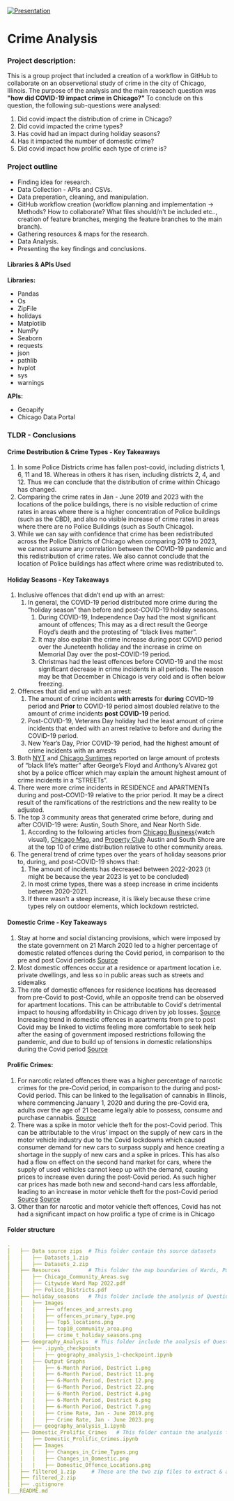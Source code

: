[![Presentation](https://img.shields.io/badge/Presentation-red?style=flat&logo=codereview)](https://docs.google.com/presentation/d/1pr2idPw0FhrQEDkaH_G73F3HYGTGXzfvvWhR5GCq2so/edit?usp=sharing)

# Crime Analysis

### Project description:
This is a group project that included a creation of a workflow in GitHub to collaborate on an observetional study of crime in the city of Chicago, Illinois. The purpose of the analysis and the main reaseach question was **"how did COVID-19 impact crime in Chicago?"** To conclude on this question, the following sub-questions were analysed: 
1. Did covid impact the distribution of crime in Chicago?
2. Did covid impacted the crime types?
3. Has covid had an impact during holiday seasons?
4. Has it impacted the number of domestic crime?
5. Did covid impact how prolific each type of crime is? 

### Project outline
* Finding idea for research.
* Data Collection - APIs and CSVs. 
* Data preperation, cleaning, and manipulation. 
* GitHub workflow creation (workflow planning and implementation -> Methods? How to collaborate? What files should/n't be included etc.., creation of feature branches, merging the feature branches to the main branch). 
* Gathering resources & maps for the research. 
* Data Analysis. 
* Presenting the key findings and conclusions. 

#### Libraries & APIs Used
**Libraries:**
* Pandas
* Os
* ZipFile
* holidays
* Matplotlib
* NumPy 
* Seaborn 
* requests 
* json
* pathlib
* hvplot
* sys
* warnings

**APIs:**
* Geoapify
* Chicago Data Portal


### TLDR - Conclusions
#### Crime Destribution & Crime Types - Key Takeaways
1. In some Police Districts crime has fallen post-covid, including districts 1, 6, 11 and 18. Whereas in others it has risen, including districts 2, 4, and 12. Thus we can conclude that the distribution of crime within Chicago has changed.
2. Comparing the crime rates in Jan - June 2019 and 2023 with the locations of the police buildings, there is no visible reduction of crime rates in areas where there is a higher concentration of Police buildings (such as the CBD), and also no visible increase of crime rates in areas where there are no Police Buildings (such as South Chicago).
3. While we can say with confidence that crime has been redistributed across the Police Districts of Chicago when comparing 2019 to 2023, we cannot assume any correlation between the COVID-19 pandemic and this redistribution of crime rates. We also cannot conclude that the location of Police buildings has affect where crime was redistributed to.

#### Holiday Seasons - Key Takeaways
1. Inclusive offences that didn’t end up with an arrest:
    1. In general, the COVID-19 period distributed more crime during the “holiday season” than before and post-COVID-19 holiday seasons. 
        1. During COVID-19, Independence Day had the most significant amount of offences; This may as a direct result the George Floyd’s death and the protesting of “black lives matter”.
        2. It may also explain the crime increase during post COVID period over the Juneteenth holiday and the increase in crime on Memorial Day over the post-COVID-19 period.
        3. Christmas had the least offences before COVID-19 and the most significant decrease in crime incidents in all periods. The reason may be that December in Chicago is very cold and is often below freezing. 
2. Offences that did end up with an arrest:
    1. The amount of crime incidents **with arrests** for **during** COVID-19 period and **Prior** to COVID-19 period almost doubled relative to the amount of crime incidents **post COVID-19** period.
    2. Post-COVID-19, Veterans Day holiday had the least amount of crime incidents that ended with an arrest relative to before and during the COVID-19 period.
    3. New Year’s Day, Prior COVID-19 period, had the highest amount of crime incidents with an arrests 
3. Both [NYT](https://www.nytimes.com/article/george-floyd-protests-timeline.html) and [Chicago Suntimes](https://chicago.suntimes.com/news/2021/5/25/22419345/protests-chicago-george-floyd-anniversary-black-latino-unity-racial-reckoning) reported on large amount of protests of “black life’s matter” after George’s Floyd and Anthony’s Alvarez got shot by a police officer which may explain the amount highest amount of crime incidents in a “STREETs”.
4. There were more crime incidents in RESIDENCE and APARTMENTs during and post-COVID-19 relative to the prior period. It may be a direct result of the ramifications of the restrictions and the new reality to be adjusted. 
5. The top 3 community areas that generated crime before, during and after COVID-19 were: Austin, South Shore, and Near North Side. 
    1. According to the following articles from [Chicago Business](https://www.chicagobusiness.com/crains-forum-safer-chicago/chicago-violence-problem-debate-safety-inequality#:~:text=is%20in%20crisis.%22-,Watch%20how%20the%20homicide%20rate%20changes%20over%20time,-A%20Flourish%20data){watch visual}, [Chicago Mag](https://www.chicagomag.com/city-life/july-2012/austin-chicagos-deadliest-neighborhood/), and [Property Club](https://propertyclub.nyc/article/most-dangerous-neighborhoods-in-chicago#:~:text=Austin%20is%20another%20one%20of,and%2020th%20in%20property%20crime.) Austin and South Shore are at the top 10 of crime distribution relative to other community areas.
6. The general trend of crime types over the years of holiday seasons prior to, during, and post-COVID-19 shows that:
    1. The amount of incidents has decreased between 2022-2023 (it might be because the year 2023 is yet to be concluded)
    2. In most crime types, there was a steep increase in crime incidents between 2020-2021.
    3. If there wasn't a steep increase, it is likely because these crime types rely on outdoor elements, which lockdown restricted. 
#### Domestic Crime - Key Takeaways
1. Stay at home and social distancing provisions, which were imposed by the state government on 21 March 2020 led to a higher percentage of domestic related offences during the Covid period, in comparison to the pre and post Covid periods [Source](https://www.illinois.gov/news/press-release.21288.html#:~:text=The%20order%20takes%20effect%205,of%20more%20than%2010%20people.)
2. Most domestic offences occur at a residence or apartment location  i.e. private dwellings, and less so in public areas such as streets and sidewalks
3. The rate of domestic offences for residence locations has decreased from pre-Covid to post-Covid, while an opposite trend can be observed for apartment locations. This can be attributable to Covid's detrimental impact to housing affordability in Chicago driven by job losses. [Source](https://chicago.suntimes.com/2020/4/27/21238379/covid-19-affordable-housing-chicago-rent-marisa-novara-op-ed)
 Increasing trend in domestic offences in apartments from pre to post Covid may be linked to victims feeling more comfortable to seek help after the easing of government imposed restrictions following the pandemic, and due to build up of tensions in domestic relationships during the Covid period
 [Source](https://wgntv.com/news/cover-story/shadow-pandemic-of-gender-based-violence-spurs-action-in-chicago/)
#### Prolific Crimes:
1. For narcotic related offences there was a higher percentage of narcotic crimes for the pre-Covid period, in comparison to the during and post-Covid period. This can be linked to the legalisation of cannabis in Illinois, where commencing January 1, 2020 and during the pre-Covid era, adults over the age of 21 became legally able to possess, consume and purchase cannabis.
[Source](https://www.chicago.gov/city/en/sites/cannabis-information-center/home/social-consumption.html#:~:text=Pursuant%20to%20state%20law%2C%20adults,discretion%20of%20the%20property%20owner.)
2. There was a spike in motor vehicle theft for the post-Covid period. This can be attributable to the virus' impact on the supply of new cars in the motor vehicle industry due to the Covid lockdowns which caused consumer demand for new cars to surpass supply and hence creating a shortage in the supply of new cars and a spike in prices. This has also had a flow on effect on the second hand market for cars, where the supply of used vehicles cannot keep up with the demand, causing prices to increase even during the post-Covid period. As such higher car prices has made both new and second-hand cars less affordable, leading to an increase in motor vehicle theft for the post-Covid period
[Source](https://www.chicagotribune.com/coronavirus/ct-coronavirus-chicago-auto-industry-inventory-new-cars-20201002-hbxvy3qf65espn5q4zxaevs754-story.html)
[Source](https://www.chicagotribune.com/business/ct-biz-used-car-prices-20230330-chd5cfaq2jcqzk2hnqzl4fkzca-story.html)
3. Other than for narcotic and motor vehicle theft offences, Covid has not had a significant impact on how prolific a type of crime is in Chicago

#### Folder structure
``` yml
.
│   ├── Data source zips  # This folder contain ths source datasets           
│   │   ├── Datasets_1.zip                        
│   │   ├── Datasets_2.zip 
│   ├── Resources         # This folder the map boundaries of Wards, Police destricts, and community areas          
│   │   ├── Chicago_Community_Areas.svg                       
│   │   ├── Citywide Ward Map 2022.pdf
│   │   ├── Police_Districts.pdf
│   ├── holiday_seasons   # This folder include the analysis of Question 3 and the charts images
│   |   ├── Images
│   |   |   ├── offences_and_arrests.png
│   |   |   ├── offences_primary_type.png
│   |   |   ├── Top5_locations.png
│   |   |   ├── top10_community_area.png
│   |   |   ├── crime_t_holiday_seasons.png
│   ├── Geography_Analysis  # This folder include the analysis of Question 1 & 2 and the charts images
│   |   ├── .ipynb_checkpoints
│   |   |   ├── geography_analysis_1-checkpoint.ipynb
│   |   ├── Output Graphs
│   |   |   ├── 6-Month Period, Destrict 1.png
│   |   |   ├── 6-Month Period, Destrict 11.png
│   |   |   ├── 6-Month Period, Destrict 12.png
│   |   |   ├── 6-Month Period, Destrict 22.png
│   |   |   ├── 6-Month Period, Destrict 4.png
│   |   |   ├── 6-Month Period, Destrict 6.png
│   |   |   ├── 6-Month Period, Destrict 7.png
│   |   |   ├── Crime Rate, Jan - June 2019.png
│   |   |   ├── Crime Rate, Jan - June 2023.png
│   |   ├── geography_analysis_1.ipynb
│   ├── Domestic_Prolific_Crimes   # This folder contain the analysis for Question 4 & 5 as well as the charts images
│   |   ├── Domestic_Prolific_Crimes.ipynb
│   |   ├── Images
│   |   |   ├── Changes_in_Crime_Types.png
│   |   |   ├── Changes_in_Domestic.png
│   |   |   ├── Domestic_Offence_Locations.png
│   ├── filtered_1.zip     # These are the two zip files to extract & append the clean dataset. 
│   ├── filtered_2.zip
│   ├── .gitignore            
|___README.md
``` 